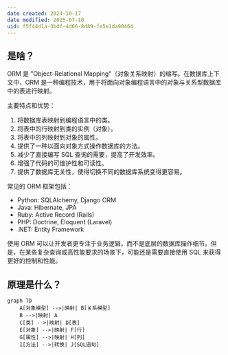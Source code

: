 ```yaml
---
date created: 2024-10-17
date modified: 2025-07-10
uid: f5f44d1a-3bdf-4d66-8d89-fe5e1da90464
---
```

## 是啥？

ORM 是 "Object-Relational Mapping"（对象关系映射）的缩写。在数据库上下文中，ORM 是一种编程技术，用于将面向对象编程语言中的对象与关系型数据库中的表进行映射。

主要特点和优势：

1. 将数据库表映射到编程语言中的类。
2. 将表中的行映射到类的实例（对象）。
3. 将表中的列映射到对象的属性。
4. 提供了一种以面向对象方式操作数据库的方法。
5. 减少了直接编写 SQL 查询的需要，提高了开发效率。
6. 增强了代码的可维护性和可读性。
7. 提供了数据库无关性，使得切换不同的数据库系统变得更容易。

常见的 ORM 框架包括：

- Python: SQLAlchemy, Django ORM
- Java: Hibernate, JPA
- Ruby: Active Record (Rails)
- PHP: Doctrine, Eloquent (Laravel)
- .NET: Entity Framework

使用 ORM 可以让开发者更专注于业务逻辑，而不是底层的数据库操作细节。但是，在某些复杂查询或高性能要求的场景下，可能还是需要直接使用 SQL 来获得更好的控制和性能。

## 原理是什么？

```mermaid
graph TD
    A[对象模型] -->|映射| B[关系模型]
    B -->|映射| A
    C[类] -->|映射| D[表]
    E[对象] -->|映射| F[行]
    G[属性] -->|映射| H[列]
    I[方法] -->|转换| J[SQL语句]
```
